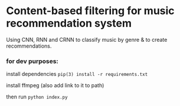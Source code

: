 # Content-based filtering for music recommendation system

Using CNN, RNN and CRNN to classify music by genre & to create recommendations.

### for dev purposes: 
install dependencies 
```pip(3) install -r requirements.txt```

install ffmpeg (also add link to it to path)

then run
```python index.py```  
